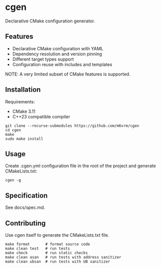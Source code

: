cgen
====

Declarative CMake configuration generator.

Features
--------

*   Declarative CMake configuration with YAML
*   Dependency resolution and version pinning
*   Different target types support
*   Configuration reuse with includes and templates

NOTE: A very limited subset of CMake features is supported.

Installation
------------

Requirements:

*   CMake 3.11
*   C++23 compatible compiler

<!-- -->

    git clone --recurse-submodules https://github.com/m6vrm/cgen
    cd cgen
    make
    sudo make install

Usage
-----

Create .cgen.yml configuration file in the root of the project and generate
CMakeLists.txt:

    cgen -g

Specification
-------------

See docs/spec.md.

Contributing
------------

Use cgen itself to generate the CMakeLists.txt file.

    make format       # format source code
    make clean test   # run tests
    make check        # run static checks
    make clean asan   # run tests with address sanitizer
    make clean ubsan  # run tests with UB sanitizer
